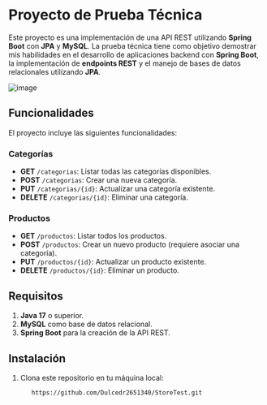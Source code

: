 # Proyecto de Prueba Técnica

Este proyecto es una implementación de una API REST utilizando **Spring Boot** con **JPA** y **MySQL**. La prueba técnica tiene como objetivo demostrar mis habilidades en el desarrollo de aplicaciones backend con **Spring Boot**, la implementación de **endpoints REST** y el manejo de bases de datos relacionales utilizando **JPA**.


![image](https://github.com/user-attachments/assets/34b1a0f3-3643-46af-a5a7-3c0ce1f4afdd)


## Funcionalidades

El proyecto incluye las siguientes funcionalidades:

### Categorías
- **GET** `/categorias`: Listar todas las categorías disponibles.
- **POST** `/categorias`: Crear una nueva categoría.
- **PUT** `/categorias/{id}`: Actualizar una categoría existente.
- **DELETE** `/categorias/{id}`: Eliminar una categoría.

### Productos
- **GET** `/productos`: Listar todos los productos.
- **POST** `/productos`: Crear un nuevo producto (requiere asociar una categoría).
- **PUT** `/productos/{id}`: Actualizar un producto existente.
- **DELETE** `/productos/{id}`: Eliminar un producto.

## Requisitos

1. **Java 17** o superior.
2. **MySQL** como base de datos relacional.
3. **Spring Boot** para la creación de la API REST.

## Instalación

1. Clona este repositorio en tu máquina local:
   ```bash
      https://github.com/Dulcedr2651340/StoreTest.git
